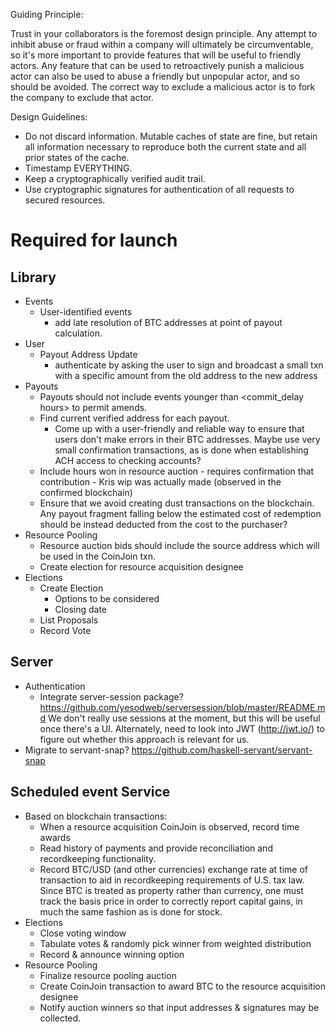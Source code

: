 Guiding Principle:

Trust in your collaborators is the foremost design principle. Any attempt to
inhibit abuse or fraud within a company will ultimately be circumventable, so
it's more important to provide features that will be useful to friendly actors.
Any feature that can be used to retroactively punish a malicious actor can also
be used to abuse a friendly but unpopular actor, and so should be avoided. The
correct way to exclude a malicious actor is to fork the company to exclude that
actor.

Design Guidelines:
  * Do not discard information. Mutable caches of state are fine, but
    retain all information necessary to reproduce both the current state and
    all prior states of the cache. 
  * Timestamp EVERYTHING.
  * Keep a cryptographically verified audit trail.
  * Use cryptographic signatures for authentication of all requests to secured 
    resources.

Required for launch
===================

Library
-------

  * Events
    * User-identified events
      - add late resolution of BTC addresses at point of payout calculation.
  * User
    * Payout Address Update
      - authenticate by asking the user to sign and broadcast a small txn with a specific
        amount from the old address to the new address
  * Payouts
    * Payouts should not include events younger than <commit_delay hours> to permit amends. 
    * Find current verified address for each payout.
      * Come up with a user-friendly and reliable way to ensure that users
        don't make errors in their BTC addresses. Maybe use very small 
        confirmation transactions, as is done when establishing ACH access
        to checking accounts?
    * Include hours won in resource auction - requires confirmation that contribution - Kris wip
      was actually made (observed in the confirmed blockchain)
    * Ensure that we avoid creating dust transactions on the blockchain. Any payout fragment
      falling below the estimated cost of redemption should be instead deducted from the 
      cost to the purchaser?
  * Resource Pooling
    * Resource auction bids should include the source address which will be used in the CoinJoin txn.
    * Create election for resource acquisition designee
  * Elections
    * Create Election
      - Options to be considered
      - Closing date
    * List Proposals
    * Record Vote

Server
------

  * Authentication
    * Integrate server-session package? https://github.com/yesodweb/serversession/blob/master/README.md
      We don't really use sessions at the moment, but this will be useful once there's a UI. 
      Alternately, need to look into JWT (http://jwt.io/) to figure out whether this approach
      is relevant for us.
  * Migrate to servant-snap? https://github.com/haskell-servant/servant-snap

Scheduled event Service
-----------------------

  * Based on blockchain transactions:
    * When a resource acquisition CoinJoin is observed, record time awards
    * Read history of payments and provide reconciliation and recordkeeping
      functionality.
    * Record BTC/USD (and other currencies) exchange rate at time of transaction
      to aid in recordkeeping requirements of U.S. tax law. Since BTC is treated
      as property rather than currency, one must track the basis price in order
      to correctly report capital gains, in much the same fashion as is done for
      stock.
  * Elections
    * Close voting window
    * Tabulate votes & randomly pick winner from weighted distribution
    * Record & announce winning option
  * Resource Pooling
    * Finalize resource pooling auction
    * Create CoinJoin transaction to award BTC to the resource acquisition designee
    * Notify auction winners so that input addresses & signatures may be collected.
